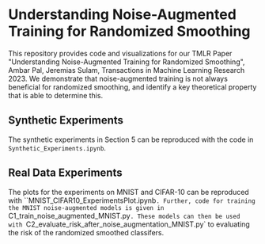 # Understanding Noise-Augmented Training for Randomized Smoothing
This repository provides code and visualizations for our TMLR Paper "Understanding Noise-Augmented Training for Randomized Smoothing", Ambar Pal, Jeremias Sulam, Transactions in Machine Learning Research 2023. We demonstrate that noise-augmented training is not always beneficial for randomized smoothing, and identify a key theoretical property that is able to determine this.

## Synthetic Experiments
The synthetic experiments in Section 5 can be reproduced with the code in `Synthetic_Experiments.ipynb`.

## Real Data Experiments
The plots for the experiments on MNIST and CIFAR-10 can be reproduced with ``MNIST_CIFAR10_ExperimentsPlot.ipynb`. Further, code for training the MNIST noise-augmented models is given in `C1_train_noise_augmented_MNIST.py`. These models can then be used with `C2_evaluate_risk_after_noise_augmentation_MNIST.py` to evaluating the risk of the randomized smoothed classifers.
